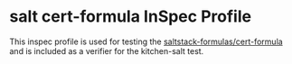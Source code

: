# salt cert-formula InSpec Profile

This inspec profile is used for testing the [saltstack-formulas/cert-formula](https://github.com/saltstack-formulas/cert-formula) and is included as a verifier for the kitchen-salt test.